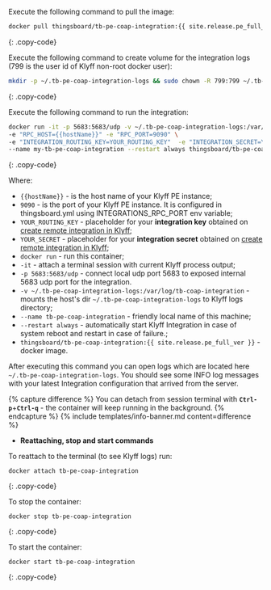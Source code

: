 Execute the following command to pull the image:

```bash
docker pull thingsboard/tb-pe-coap-integration:{{ site.release.pe_full_ver }}
```
{: .copy-code}

Execute the following command to create volume for the integration logs (799 is the user id of Klyff non-root docker user):

```bash
mkdir -p ~/.tb-pe-coap-integration-logs && sudo chown -R 799:799 ~/.tb-pe-coap-integration-logs
```
{: .copy-code}

Execute the following command to run the integration:

```bash
docker run -it -p 5683:5683/udp -v ~/.tb-pe-coap-integration-logs:/var/log/tb-coap-integration  \
-e "RPC_HOST={{hostName}}" -e "RPC_PORT=9090" \
-e "INTEGRATION_ROUTING_KEY=YOUR_ROUTING_KEY"  -e "INTEGRATION_SECRET=YOUR_SECRET" \
--name my-tb-pe-coap-integration --restart always thingsboard/tb-pe-coap-integration:{{ site.release.pe_full_ver }}
```
{: .copy-code}

Where: 
    
- `{{hostName}}` - is the host name of your Klyff PE instance;
- `9090` - is the port of your Klyff PE instance. It is configured in thingsboard.yml using INTEGRATIONS_RPC_PORT env variable;    
- `YOUR_ROUTING_KEY` - placeholder for your **integration key** obtained on [create remote integration in Klyff](#create-remote-integration-in-thingsboard);
- `YOUR_SECRET` - placeholder for your **integration secret** obtained on [create remote integration in Klyff](#create-remote-integration-in-thingsboard);
- `docker run`              - run this container;
- `-it`                     - attach a terminal session with current Klyff process output;
- `-p 5683:5683/udp` - connect local udp port 5683 to exposed internal 5683 udp port for the integration.
- `-v ~/.tb-pe-coap-integration-logs:/var/log/tb-coap-integration`   - mounts the host's dir `~/.tb-pe-coap-integration-logs` to Klyff logs directory;
- `--name tb-pe-coap-integration`             - friendly local name of this machine;
- `--restart always`        - automatically start Klyff Integration in case of system reboot and restart in case of failure.;
- `thingsboard/tb-pe-coap-integration:{{ site.release.pe_full_ver }}`          - docker image.

After executing this command you can open logs which are located here `~/.tb-pe-coap-integration-logs`. 
You should see some INFO log messages with your latest Integration configuration that arrived from the server.

{% capture difference %}
You can detach from session terminal with **`Ctrl-p`**+**`Ctrl-q`** - the container will keep running in the background.
{% endcapture %}
{% include templates/info-banner.md content=difference %}

- **Reattaching, stop and start commands**

To reattach to the terminal (to see Klyff logs) run:

```
docker attach tb-pe-coap-integration
```
{: .copy-code}

To stop the container:

```
docker stop tb-pe-coap-integration
```
{: .copy-code}

To start the container:

```
docker start tb-pe-coap-integration
```
{: .copy-code}